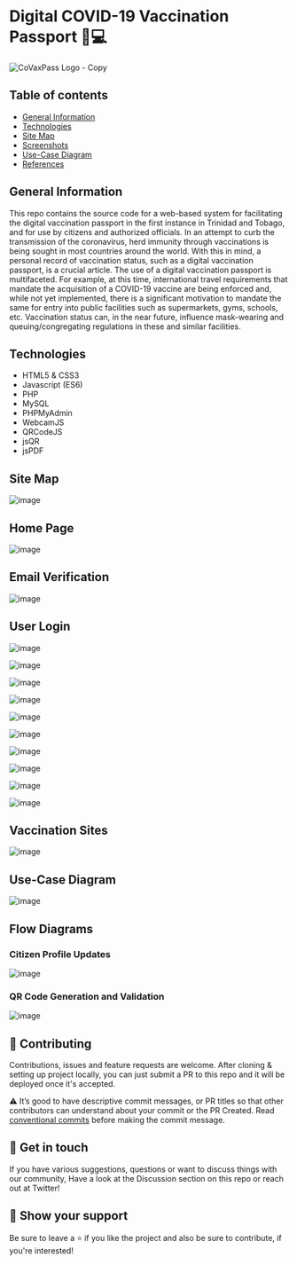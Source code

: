 # Digital COVID-19 Vaccination Passport 💉💻

![CoVaxPass Logo - Copy](https://user-images.githubusercontent.com/55777067/159198294-b6046443-22c7-4a4a-b665-2539aa155dbb.PNG)

## Table of contents
* [General Information](#general-info)
* [Technologies](#technologies)
* [Site Map](#site-map)
* [Screenshots](#screenshots)
* [Use-Case Diagram](#use-case)
* [References](#references)

## General Information
This repo contains the source code for a web-based system for facilitating the digital vaccination passport in the first instance in Trinidad and Tobago, and for use by citizens and authorized officials. In an attempt to curb the transmission of the coronavirus, herd immunity through vaccinations is being sought in most countries around the world. With this in mind, a personal record of vaccination status, such as a digital vaccination passport, is a crucial article. The use of a digital vaccination passport is multifaceted. For example, at this time, international travel requirements that mandate the acquisition of a COVID-19 vaccine are being enforced and, while not yet implemented, there is a significant motivation to mandate the same for entry into public facilities such as supermarkets, gyms, schools, etc. Vaccination status can, in the near future, influence mask-wearing and queuing/congregating regulations in these and similar facilities. 

## Technologies

- HTML5 & CSS3
- Javascript (ES6)
- PHP
- MySQL
- PHPMyAdmin
- WebcamJS
- QRCodeJS
- jsQR
- jsPDF

## Site Map
![image](https://user-images.githubusercontent.com/55777067/161369116-077e78a1-758b-4f99-84d7-dc3bf2801b76.png)

## Home Page
![image](https://user-images.githubusercontent.com/55777067/168417872-4a8febe7-7889-44a6-ae9f-24193848ba7b.png)

## Email Verification
![image](https://user-images.githubusercontent.com/55777067/168417746-6b60499d-4500-4543-b076-e45d79054f7f.png)

## User Login
![image](https://user-images.githubusercontent.com/55777067/168417736-748a3bd8-bfd8-4c27-b4dc-12e074e13ccd.png)

![image](https://user-images.githubusercontent.com/55777067/168418257-54afe503-a14a-4002-9658-88682699e009.png)

![image](https://user-images.githubusercontent.com/55777067/168417713-9f5bcb32-2791-4f86-946f-715a10041707.png)

![image](https://user-images.githubusercontent.com/55777067/168417728-a00825e0-7762-45a3-b617-3f565a13a109.png)

![image](https://user-images.githubusercontent.com/55777067/168417754-6f8cdeaa-1362-4727-bb49-30b013ba286c.png)

![image](https://user-images.githubusercontent.com/55777067/168417760-8ec4ea64-0ae4-415d-b85e-3a63e9482756.png)

![image](https://user-images.githubusercontent.com/55777067/168417765-38fb1ae5-21fd-4a7d-8b3f-a3a57bef3928.png)

![image](https://user-images.githubusercontent.com/55777067/168417771-31919cce-c07f-48ad-b679-107a8ad8fc4e.png)

![image](https://user-images.githubusercontent.com/55777067/168417785-15e58eb3-9214-4529-8923-19fa9b61826a.png)

![image](https://user-images.githubusercontent.com/55777067/168417918-2552732c-5453-4ec3-aa22-fa3b7ce9264e.png)

## Vaccination Sites
![image](https://user-images.githubusercontent.com/55777067/168418156-dc940cee-4906-4dca-a313-6c23747f291c.png)


## Use-Case Diagram

![image](https://user-images.githubusercontent.com/55777067/150393667-98491f7d-f2fc-4573-8ca0-e5161749e268.png)

## Flow Diagrams

### Citizen Profile Updates

![image](https://user-images.githubusercontent.com/55777067/150393794-c9ecf210-63d6-4e33-946d-3e94c075afbb.png)

### QR Code Generation and Validation

![image](https://user-images.githubusercontent.com/55777067/150393895-a38b55e3-0213-4d52-ba22-1f17423de35b.png)


## 🤝 Contributing

Contributions, issues and feature requests are welcome. After cloning & setting up project locally, you can just submit a PR to this repo and it will be deployed once it's accepted.


⚠️ It’s good to have descriptive commit messages, or PR titles so that other contributors can understand about your commit or the PR Created. Read [conventional commits](https://www.conventionalcommits.org/en/v1.0.0-beta.3/) before making the commit message.


## 💬 Get in touch

If you have various suggestions, questions or want to discuss things with our community, Have a look at the Discussion section on this repo or reach out at Twitter!


## 🙌 Show your support

Be sure to leave a ⭐️ if you like the project and also be sure to contribute, if you're interested!
